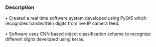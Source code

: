 <H3>Description</H3>

•	Created a real time software system developed using PyQt5 which recognizes handwritten digits from live IP camera feed.</Br>    
•	Software uses CNN based object classification scheme to recognize different digits developed using keras.
